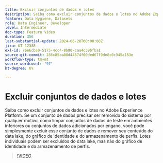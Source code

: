 ```yaml
---
title: Excluir conjuntos de dados e lotes
description: Saiba como excluir conjuntos de dados e lotes no Adobe Experience Platform (AEP).
feature: Data Hygiene, Datasets
role: Data Engineer, Developer
level: Intermediate
doc-type: Feature Video
duration: 356
last-substantial-update: 2024-06-28T00:00:00Z
jira: KT-12388
exl-id: 76e6cba0-5175-4cc4-8b80-caa4c39bfba1
source-git-commit: 286c85aa88d44574f00ded67f0de8e0c945a153e
workflow-type: tm+mt
source-wordcount: '97'
ht-degree: 0%

---
```


# Excluir conjuntos de dados e lotes

Saiba como excluir conjuntos de dados e lotes no Adobe Experience Platform. Se um conjunto de dados precisar ser removido do sistema por qualquer motivo, como limpar conjuntos de dados de teste em ambientes inferiores ou conjuntos de dados adicionados por engano, você pode simplesmente excluir esse conjunto de dados e remover seu conteúdo do data lake, do gráfico de identidade e do armazenamento de perfis. Lotes individuais podem ser excluídos do data lake, mas não do gráfico de identidade e do armazenamento de perfis.

>[!VIDEO](https://video.tv.adobe.com/v/3429790/?learn=on&enablevpops)
